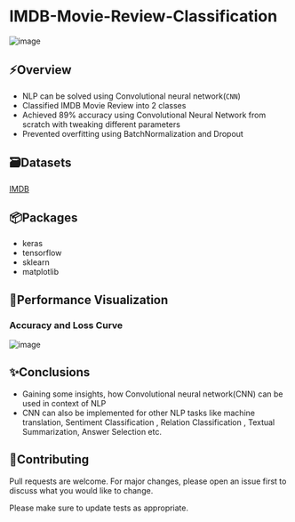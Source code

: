 # IMDB-Movie-Review-Classification
![image](https://user-images.githubusercontent.com/113231185/213904605-7879dc94-7bf5-4ccb-89e8-c94b2e263662.png)
## ⚡️Overview
- NLP can be solved using Convolutional neural network(`CNN`)
- Classified IMDB Movie Review into 2 classes
- Achieved 89% accuracy using Convolutional Neural Network from scratch with tweaking different parameters
- Prevented overfitting using BatchNormalization and Dropout

## 🗃️Datasets
[IMDB](https://keras.io/api/datasets/imdb/)

## 📦Packages
- keras
- tensorflow
- sklearn
- matplotlib

## 📸Performance Visualization
### Accuracy and Loss Curve
![image](https://user-images.githubusercontent.com/113231185/213908496-e3b22717-dc0b-4bad-81b5-0eb326b41089.png)

## ✨Conclusions
- Gaining some insights, how Convolutional neural network(CNN) can be used in context of NLP
- CNN can also be implemented for other NLP tasks like machine translation, Sentiment Classification , Relation Classification , Textual Summarization, Answer Selection etc.

## 👋Contributing

Pull requests are welcome. For major changes, please open an issue first
to discuss what you would like to change.

Please make sure to update tests as appropriate.
